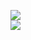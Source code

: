 [![](https://img.shields.io/badge/Made%20With-Github%20Spray-lightgrey.svg?style=for-the-badge&logo=github)](https://github.com/Annihil/github-spray#3281)  
[![](https://i.imgur.com/2DrTn0Z.gif)](https://github.com/Annihil/github-spray)